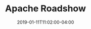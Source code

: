 ---
title: "Apache Roadshow"
date: "2019-01-11T11:02:00-04:00"
start_date: "2019-03-25T11:02:00-04:00"
end_date: "2019-03-25T11:02:00-04:00"
location: "Washington, DC"
event_url: "http://www.apachecon.com/usroadshow18/"
image_url: "https://drive.google.com/drive/folders/0B0HFzQQpQn3HY01jb3poWFJTQXc"
register_link: "https://www.eventbrite.com/e/apache-roadshow-washington-dc-tickets-48861024640"
sites: 
  - developers
---